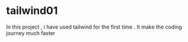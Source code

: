 # tailwind01
In this project , i have used tailwind for the first time . 
It make the coding journey much faster
